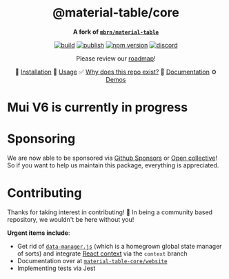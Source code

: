<div align="center">
  <!-- Title -->

# @material-table/core

  <!-- Subtitle : a fork of mbrn/material-table -->

**A fork of [`mbrn/material-table`](https://material-table.com)**

  <!-- * Badges * -->

[![build](https://github.com/material-table-core/core/workflows/Build/badge.svg?branch=master)](https://github.com/material-table-core/core/actions?query=workflow%3ABuild)
[![publish](https://github.com/material-table-core/core/actions/workflows/publish.yml/badge.svg)](https://github.com/material-table-core/core/actions?query=workflow%3APublish)
[![npm version](https://badge.fury.io/js/@material-table%2Fcore.svg)](https://www.npmjs.com/package/@material-table/core)
[![discord](https://img.shields.io/discord/796859493412765697)](https://discord.gg/uMr8pKDu8n)

  <!-- ^^^ end badges ^^ -->

Please review our [roadmap](https://github.com/material-table-core/core/wiki/Roadmap)!

💾 [Installation](https://material-table-core.github.io/docs/#installation) 🎉 [Usage](https://material-table-core.github.io//docs/#basic-usage)
✅ [Why does this repo exist?](https://material-table-core.github.io/docs/about) 🚧 [Documentation](https://material-table-core.github.io/docs) ⚙️ [Demos](https://material-table-core.github.io/demos/)

</div>

# Mui V6 is currently in progress 

# Sponsoring

We are now able to be sponsored via [Github Sponsors](https://github.com/sponsors/material-table-core?o=esb) or [Open collective](https://opencollective.com/material-table-core)!
So if you want to help us maintain this package, everything is appreciated.

# Contributing

Thanks for taking interest in contributing! :rocket: In being a community based repository, we wouldn't be here without you!

**Urgent items include**:

- Get rid of [`data-manager.js`](https://github.com/material-table-core/core/blob/master/src/utils/data-manager.js) (which is a homegrown global state manager of sorts) and integrate [React context](https://github.com/material-table-core/core/tree/context/src/store) via the `context` branch
- Documentation over at [`material-table-core/website`](https://github.com/material-table-core/website)
- Implementing tests via Jest
